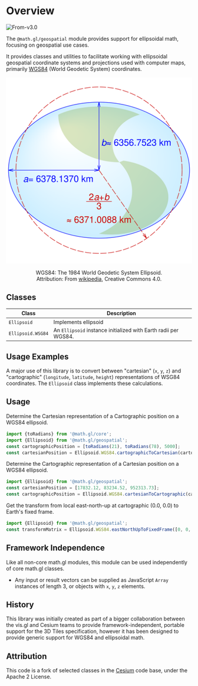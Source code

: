 # Overview

<p class="badges">
  <img src="https://img.shields.io/badge/From-v3.0-blue.svg?style=flat-square" alt="From-v3.0" />
</p>

The `@math.gl/geospatial` module provides support for ellipsoidal math, focusing on geospatial use cases.

It provides classes and utilities to facilitate working with ellipsoidal geospatial coordinate systems and projections used with computer maps, primarily [WGS84](https://en.wikipedia.org/wiki/World_Geodetic_System) (World Geodetic System) coordinates.

![WGS84: The 1984 World Geodetic System Ellipsoid](./images/WGS84_mean_Earth_radius.svg)

<center>WGS84: The 1984 World Geodetic System Ellipsoid. <br/>
Attribution: From <a href="https://en.wikipedia.org/wiki/World_Geodetic_System#/media/File:WGS84_mean_Earth_radius.svg">wikipedia</a>, Creative Commons 4.0.</center>

## Classes

| Class             | Description                                                     |
| ----------------- | --------------------------------------------------------------- |
| `Ellipsoid`       | Implements ellipsoid                                            |
| `Ellipsoid.WSG84` | An `Ellipsoid` instance initialized with Earth radii per WGS84. |

## Usage Examples

A major use of this library is to convert between "cartesian" (`x`, `y`, `z`) and "cartographic" (`longitude`, `latitude`, `height`) representations of WSG84 coordinates. The `Ellipsoid` class implements these calculations.

## Usage

Determine the Cartesian representation of a Cartographic position on a WGS84 ellipsoid.

```js
import {toRadians} from '@math.gl/core';
import {Ellipsoid} from '@math.gl/geospatial';
const cartographicPosition = [toRadians(21), toRadians(78), 5000];
const cartesianPosition = Ellipsoid.WGS84.cartographicToCartesian(cartographicPosition);
```

Determine the Cartographic representation of a Cartesian position on a WGS84 ellipsoid.

```js
import {Ellipsoid} from '@math.gl/geospatial';
const cartesianPosition = [17832.12, 83234.52, 952313.73];
const cartographicPosition = Ellipsoid.WGS84.cartesianToCartographic(cartesianPosition);
```

Get the transform from local east-north-up at cartographic (0.0, 0.0) to Earth's fixed frame.

```js
import {Ellipsoid} from '@math.gl/geospatial';
const transformMatrix = Ellipsoid.WGS84.eastNorthUpToFixedFrame([0, 0, 0]);
```

## Framework Independence

Like all non-core math.gl modules, this module can be used independently of core math.gl classes.

- Any input or result vectors can be supplied as JavaScript `Array` instances of length 3, or objects with `x`, `y`, `z` elements.

## History

This library was initially created as part of a bigger collaboration between the vis.gl and Cesium teams to provide framework-independent, portable support for the 3D Tiles specification, however it has been designed to provide generic support for WGS84 and ellipsoidal math.

## Attribution

This code is a fork of selected classes in the [Cesium](https://github.com/AnalyticalGraphicsInc/cesium) code base, under the Apache 2 License.
